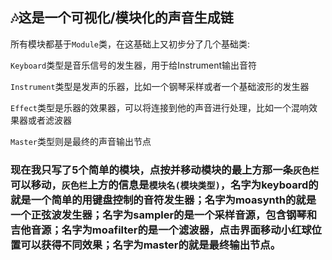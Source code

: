 ## :notes:这是一个可视化/模块化的声音生成链
所有模块都基于`Module`类，在这基础上又初步分了几个基础类:

`Keyboard`类型是音乐信号的发生器，用于给Instrument输出音符

`Instrument`类型是发声的乐器，比如一个钢琴采样或者一个基础波形的发生器

`Effect`类型是乐器的效果器，可以将连接到他的声音进行处理，比如一个混响效果器或者滤波器

`Master`类型则是最终的声音输出节点

### 现在我只写了5个简单的模块，点按并移动模块的最上方那一条`灰色栏`可以移动，`灰色栏`上方的信息是`模块名(模块类型)`，名字为keyboard的就是一个简单的用键盘控制的音符发生器；名字为moasynth的就是一个正弦波发生器；名字为sampler的是一个采样音源，包含钢琴和吉他音源；名字为moafilter的是一个滤波器，点击界面移动小红球位置可以获得不同效果；名字为master的就是最终输出节点。